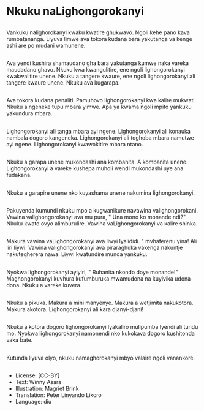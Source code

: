 # Nkuku naLighongorokanyi

##
Vankuku nalighorokanyi kwaku kwatire ghukwavo. Ngoli kehe pano kava rumbatananga. Liyuva limwe ava tokora kudana bara yakutanga va kenge ashi are po mudani wamunene.

##
Ava yendi kushira shamaudano gha bara yakutanga kumwe naka vareka maudadano ghavo. Nkuku kwa kwangulitire, ene ngoli lighongorokanyi kwakwalitire unene. Nkuku a tangere kwaure, ene ngoli lighongorokanyi ali tangere kwaure unene. Nkuku ava kugarapa.

##
Ava tokora kudana penaliti. Pamuhovo lighongorokanyi kwa kalire mukwati. Nkuku a ngeneke tupu mbara yimwe. Apa ya kwama ngoli mpito yankuku yakundura mbara.

##
Lighongorokanyi ali tanga mbara ayi ngene. Lighongorokanyi ali konauka nambala dogoro kangeneka. Lighongorokanyi ali toghoba mbara namutwe ayi ngene. Lighongorokanyi kwawokitire mbara ntano.

##
Nkuku a garapa unene mukondashi ana kombanita. A kombanita unene. Lighongorokanyi a vareke kushepa muholi wendi mukondashi uye ana fudakana.

##
Nkuku a garapire unene nko kuyashama unene nakumina lighongorokanyi.

##
Pakuyenda kumundi nkuku mpo a kugwanikure navawina valighongorokani. Vawina valighongorokanyi ava mu pura, " Una mono ko monande ndi?" Nkuku kwato ovyo alimburulire. Vawina vaLighongorokanyi va kalire shinka.

##
Makura vawina vaLighongorokanyi ava liwyi lyalididi. " mvhaterenu yina! Ali liri liywi. Vawina valighongorokanyi ava piraraghuka vakenga nakuntje nakutegherera nawa. Liywi kwatundire munda yankuku.

##
Nyokwa lighongorokanyi ayiyiri, " Ruhanita nkondo doye monande!" Maghongorokanyi kuvhura kufumburuka mwamudona na kuyivika udona-dona. Nkuku a vareke kuvera.

##
Nkuku a pikuka. Makura a mini manyenye. Makura a wetjimita nakukotora. Makura akotora. Lighongorokanyi ali kara djanyi-djani!

##
Nkuku a kotora dogoro lighongorokanyi lyakaliro mulipumba lyendi ali tundu mo. Nyokwa lighongorokanyi namonendi nko kukokava dogoro kushitonda vaka bate.

##
Kutunda liyuva olyo, nkuku namaghorokanyi mbyo valaire ngoli vanankore.

##
* License: [CC-BY]
* Text: Winny Asara
* Illustration: Magriet Brink
* Translation: Peter Linyando Likoro
* Language: diu
